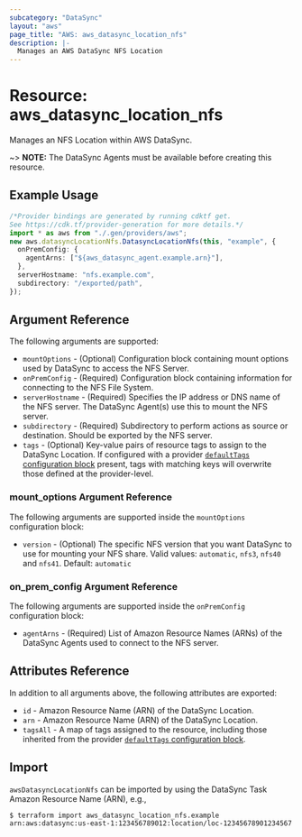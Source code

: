 ```yaml
---
subcategory: "DataSync"
layout: "aws"
page_title: "AWS: aws_datasync_location_nfs"
description: |-
  Manages an AWS DataSync NFS Location
---
```


# Resource: aws\_datasync\_location\_nfs

Manages an NFS Location within AWS DataSync.

\~> **NOTE:** The DataSync Agents must be available before creating this resource.

## Example Usage

```typescript
/*Provider bindings are generated by running cdktf get.
See https://cdk.tf/provider-generation for more details.*/
import * as aws from "./.gen/providers/aws";
new aws.datasyncLocationNfs.DatasyncLocationNfs(this, "example", {
  onPremConfig: {
    agentArns: ["${aws_datasync_agent.example.arn}"],
  },
  serverHostname: "nfs.example.com",
  subdirectory: "/exported/path",
});

```

## Argument Reference

The following arguments are supported:

* `mountOptions` - (Optional) Configuration block containing mount options used by DataSync to access the NFS Server.
* `onPremConfig` - (Required) Configuration block containing information for connecting to the NFS File System.
* `serverHostname` - (Required) Specifies the IP address or DNS name of the NFS server. The DataSync Agent(s) use this to mount the NFS server.
* `subdirectory` - (Required) Subdirectory to perform actions as source or destination. Should be exported by the NFS server.
* `tags` - (Optional) Key-value pairs of resource tags to assign to the DataSync Location. If configured with a provider [`defaultTags` configuration block](https://registry.terraform.io/providers/hashicorp/aws/latest/docs#default_tags-configuration-block) present, tags with matching keys will overwrite those defined at the provider-level.

### mount\_options Argument Reference

The following arguments are supported inside the `mountOptions` configuration block:

* `version` - (Optional) The specific NFS version that you want DataSync to use for mounting your NFS share. Valid values: `automatic`, `nfs3`, `nfs40` and `nfs41`. Default: `automatic`

### on\_prem\_config Argument Reference

The following arguments are supported inside the `onPremConfig` configuration block:

* `agentArns` - (Required) List of Amazon Resource Names (ARNs) of the DataSync Agents used to connect to the NFS server.

## Attributes Reference

In addition to all arguments above, the following attributes are exported:

* `id` - Amazon Resource Name (ARN) of the DataSync Location.
* `arn` - Amazon Resource Name (ARN) of the DataSync Location.
* `tagsAll` - A map of tags assigned to the resource, including those inherited from the provider [`defaultTags` configuration block](https://registry.terraform.io/providers/hashicorp/aws/latest/docs#default_tags-configuration-block).

## Import

`awsDatasyncLocationNfs` can be imported by using the DataSync Task Amazon Resource Name (ARN), e.g.,

```console
$ terraform import aws_datasync_location_nfs.example arn:aws:datasync:us-east-1:123456789012:location/loc-12345678901234567
```
